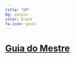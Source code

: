 ```yaml
---
title: "GM"
bg: purple
color: black
fa-icon: gavel
---
```


# [__Guia do Mestre__](/livros/GM.pdf)

<center><img src="{{ 'img/ldm.png' | prepend: site.baseurl }}" alt="">
</center>

